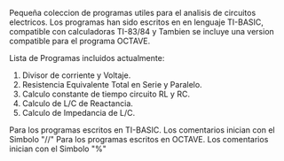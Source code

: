 Pequeña coleccion de programas utiles para el analisis de circuitos electricos.
Los programas han sido escritos en en lenguaje TI-BASIC, compatible con calculadoras TI-83/84 y Tambien se incluye una version compatible para el programa OCTAVE.

Lista de Programas incluidos actualmente:
1) Divisor de corriente y Voltaje.
2) Resistencia Equivalente Total en Serie y Paralelo.
3) Calculo constante de tiempo circuito RL y RC.
4) Calculo de L/C de Reactancia.
5) Calculo de Impedancia de L/C.

Para los programas escritos en TI-BASIC. Los comentarios inician con el Simbolo "//"
Para los programas escritos en OCTAVE. Los comentarios inician con el Simbolo "%"
